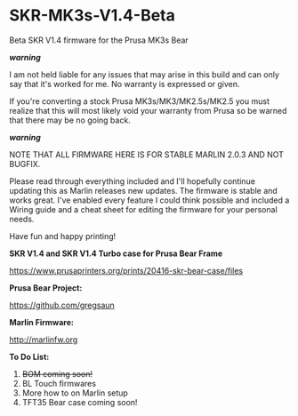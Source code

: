 # SKR-MK3s-V1.4-Beta
Beta SKR V1.4 firmware for the Prusa MK3s Bear


*****warning*****

I am not held liable for any issues that may arise in this build and can only say that it's worked for me. No warranty is
expressed or given.

If you're converting a stock Prusa MK3s/MK3/MK2.5s/MK2.5 you must realize that this will most likely void your warranty 
from Prusa so be warned that there may be no going back.

*****warning*****

NOTE THAT ALL FIRMWARE HERE IS FOR STABLE MARLIN 2.0.3 AND NOT BUGFIX.  

Please read through everything included and I'll hopefully continue updating this as Marlin releases new updates. The firmware
is stable and works great. I've enabled every feature I could think possible and included a Wiring guide and a cheat sheet for 
editing the firmware for your personal needs. 

Have fun and happy printing!

**SKR V1.4 and SKR V1.4 Turbo case for Prusa Bear Frame**

https://www.prusaprinters.org/prints/20416-skr-bear-case/files

**Prusa Bear Project:**

https://github.com/gregsaun

**Marlin Firmware:**

http://marlinfw.org


**To Do List:**

1. ~~BOM coming soon!~~
2. BL Touch firmwares
3. More how to on Marlin setup
4. TFT35 Bear case coming soon!
